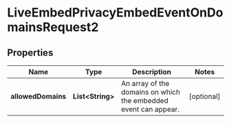 

# LiveEmbedPrivacyEmbedEventOnDomainsRequest2


## Properties

| Name | Type | Description | Notes |
|------------ | ------------- | ------------- | -------------|
|**allowedDomains** | **List&lt;String&gt;** | An array of the domains on which the embedded event can appear. |  [optional] |



